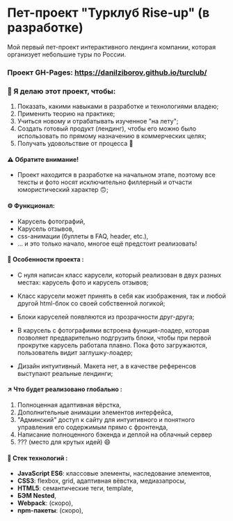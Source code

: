 # Пет-проект "Турклуб Rise-up" (в разработке)

Мой первый пет-проект интерактивного лендинга компании, которая организует небольшие туры по России.

### Проект GH-Pages: https://danilziborov.github.io/turclub/

### 🎯 Я делаю этот проект, чтобы:

1. Показать, какими навыками в разработке и технологиями владею;
2. Применить теорию на практике;
3. Учиться новому и отрабатывать изученное "на лету";
4. Создать готовый продукт (лендинг), чтобы его можно было использовать по прямому назначению в коммерческих целях;
5. Получать удовольствие от процесса 🙂

#### ⚠️ Обратите внимание!

- Проект находится в разработке  на начальном этапе, поэтому все тексты и фото носят исключительно филлерный и отчасти юмористический характер 🙃;

#### ⚙️ Функционал:
- Карусель фотографий,
- Карусель отзывов,
-  css-анимации (буллеты в FAQ, header, etc.),
- ... и это только начало, многое ещё предстоит реализовать!

#### 📌 Особенности проекта :

- С нуля написан класс карусели, который реализован в двух разных местах: карусель фото и карусель отзывов;

- Класс карусели может принять в себя как изображения, так и любой другой html-блок со своей собственной логикой;

- Блоки каруселей появляются из прозрачности друг-друга;

- В карусель с фотографиями встроена функция-лоадер, которая позволяет предварительно подгрузить блоки, чтобы при первой прокрутке карусель работала плавно. Пока фото загружаются, пользователь видит заглушку-лоадер;

- Дизайн интуитивный. Макета нет, а в качестве референсов выступают реальные лендинги;

#### ↗️ Что будет реализовано глобально :

1. Полноценная адаптивная вёрстка,
2. Дополнительные анимации элементов интерфейса,
3. "Админский" доступ к сайту для интуитивного и понятного управления его содержимым прямо с фронтенда,
4. Написание полноценного бэкенда и деплой на облачный сервер
5. ??? (место для крутых идей) 😄


#### 🔬 Стек технологий :

- **JavaScript ES6**: классовые элементы, наследование элементов,
- **CSS3**: flexbox, grid, адаптивная вёвстка, медиазапросы,
- **HTML5**: семантические теги, template,
- **БЭМ Nested**,
- **Webpack**: (cкоро),
- **npm-пакеты**: (скоро),
